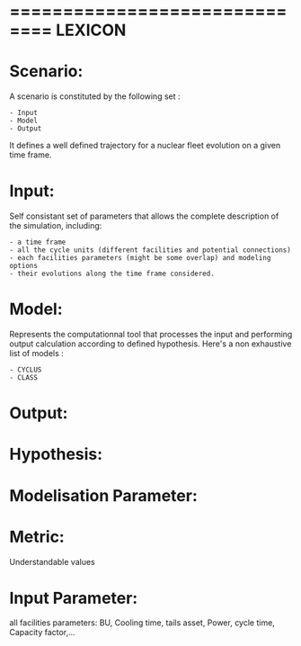 ==============================
LEXICON
==============================

# Scenario:

A scenario is constituted by the following set :

	- Input
	- Model
	- Output

It defines a well defined trajectory for a nuclear fleet evolution on a given time frame.

# Input:

Self consistant set of parameters that allows the complete description of the simulation, including:

	- a time frame
	- all the cycle units (different facilities and potential connections)
	- each facilities parameters (might be some overlap) and modeling options
	- their evolutions along the time frame considered.

# Model:

Represents the computationnal tool that processes the input and performing output calculation according to defined hypothesis. Here's a non exhaustive list of models : 

	- CYCLUS
	- CLASS


# Output:

# Hypothesis:

# Modelisation Parameter:

# Metric:
  Understandable values

# Input Parameter:
  all facilities parameters: BU, Cooling time, tails asset, Power, cycle time,
  Capacity factor,...




